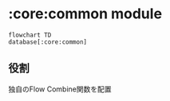 # :core:common module

```mermaid
flowchart TD
database[:core:common]
```
## 役割
独自のFlow Combine関数を配置